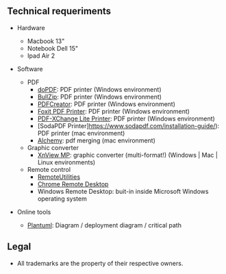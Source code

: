 ## Technical requeriments ##

* Hardware
     - Macbook 13"
     - Notebook Dell 15"
     - Ipad Air 2
     
* Software
     - PDF
          - [doPDF](https://www.dopdf.com/): PDF printer (Windows environment)
          - [BullZip](http://www.bullzip.com/products/pdf/info.php): PDF printer (Windows environment)
          - [PDFCreator](https://www.pdfforge.org/pdfcreator): PDF printer (Windows environment)
          - [Foxit PDF Printer](https://www.foxitsoftware.com/downloads/): PDF printer (Windows environment)
          - [PDF-XChange Lite Printer](https://www.tracker-software.com/product/pdf-xchange-lite): PDF printer (Windows environment)
          - [SodaPDF Printer]https://www.sodapdf.com/installation-guide/): PDF printer (mac environment)
          - [Alchemy](https://dawnlabs.github.io/alchemy/): pdf merging (mac environment)
     - Graphic converter
          - [XnView MP](https://www.xnview.com/en/xnviewmp/): graphic converter (multi-format!) (Windows | Mac | Linux environments)
     - Remote control
          - [RemoteUtilities](https://www.remoteutilities.com/)
          - [Chrome Remote Desktop](https://remotedesktop.google.com/)
          - Windows Remote Desktop: buit-in inside Microsoft Windows operating system

* Online tools
     - [Plantuml](http://www.plantuml.com/plantuml/uml/): Diagram / deployment diagram / critical path
     
## Legal ##

* All trademarks are the property of their respective owners.